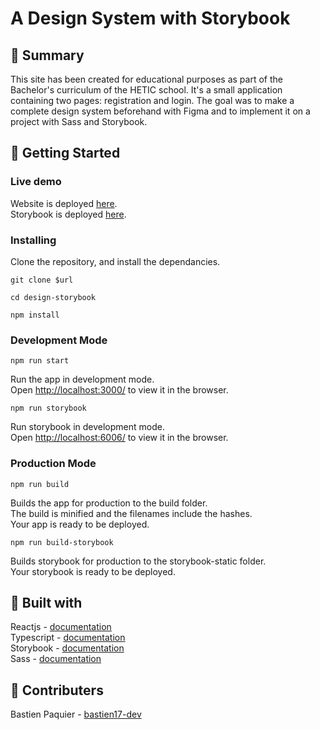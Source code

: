 # A Design System with Storybook

## 📖 Summary

This site has been created for educational purposes as part of the Bachelor's curriculum of the HETIC school.
It's a small application containing two pages: registration and login. The goal was to make a complete design system beforehand with Figma and to implement it on a project with Sass and Storybook.

## 🚀 Getting Started

### Live demo

Website is deployed [here](https://design-front.netlify.app/).\
Storybook is deployed [here](https://design-storybook.netlify.app/).

### Installing

Clone the repository, and install the dependancies.

```
git clone $url
```

```
cd design-storybook
```

```
npm install
```

### Development Mode

```
npm run start
```

Run the app in development mode.\
Open [http://localhost:3000/](http://localhost:3000/) to view it in the browser.

```
npm run storybook
```

Run storybook in development mode.\
Open [http://localhost:6006/](http://localhost:6006/) to view it in the browser.

### Production Mode

```
npm run build
```

Builds the app for production to the build folder.\
The build is minified and the filenames include the hashes.\
Your app is ready to be deployed.

```
npm run build-storybook
```

Builds storybook for production to the storybook-static folder.\
Your storybook is ready to be deployed.

## 🔨 Built with

Reactjs - [documentation](https://reactjs.org/)  
Typescript - [documentation](https://www.typescriptlang.org/docs/)  
Storybook - [documentation](https://storybook.js.org/docs/react/get-started/introduction)  
Sass - [documentation](https://sass-lang.com/documentation/)  

## 👥 Contributers

Bastien Paquier - [bastien17-dev](https://github.com/bastien17-dev)  
